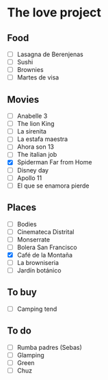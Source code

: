 # The love project

## Food
- [ ] Lasagna de Berenjenas
- [ ] Sushi
- [ ] Brownies
- [ ] Martes de visa

## Movies
- [ ] Anabelle 3
- [ ] The lion King
- [ ] La sirenita
- [ ] La estafa maestra
- [ ] Ahora son 13
- [ ] The italian job
- [x] Spiderman Far from Home
- [ ] Disney day
- [ ] Apollo 11
- [ ] El que se enamora pierde

## Places
- [ ] Bodies
- [ ] Cinemateca Distrital
- [ ] Monserrate
- [ ] Bolera San Francisco
- [x] Café de la Montaña
- [ ] La browniseria 
- [ ] Jardín botánico

## To buy
- [ ] Camping tend

## To do
- [ ] Rumba padres (Sebas)
- [ ] Glamping
- [ ] Green
- [ ] Chuz 
